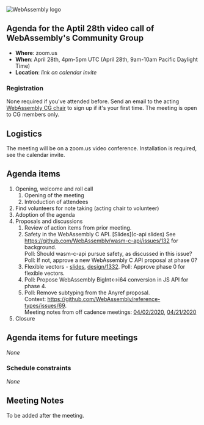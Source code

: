 ![WebAssembly logo](/images/WebAssembly.png)

## Agenda for the Aptil 28th video call of WebAssembly's Community Group

- **Where**: zoom.us
- **When**: April 28th, 4pm-5pm UTC (April 28th, 9am-10am Pacific Daylight Time)
- **Location**: *link on calendar invite*

### Registration

None required if you've attended before. Send an email to the acting [WebAssembly CG chair](mailto:webassembly-cg-chair@chromium.org)
to sign up if it's your first time. The meeting is open to CG members only.

## Logistics

The meeting will be on a zoom.us video conference.
Installation is required, see the calendar invite.

## Agenda items

1. Opening, welcome and roll call
    1. Opening of the meeting
    1. Introduction of attendees
1. Find volunteers for note taking (acting chair to volunteer)
1. Adoption of the agenda
1. Proposals and discussions
    1. Review of action items from prior meeting.
    1. Safety in the WebAssembly C API. [Slides](c-api slides)
       See https://github.com/WebAssembly/wasm-c-api/issues/132 for background.  
       Poll: Should wasm-c-api pursue safety, as discussed in this issue?  
       Poll: If not, approve a new WebAssembly C API proposal at phase 0?
    1. Flexible vectors - [slides](https://github.com/penzn/wasm-long-vectors), [design/1332](https://github.com/WebAssembly/design/issues/1332). Poll: Approve phase 0 for flexible vectors.
    1. Poll: Propose WebAssembly BigInt<->i64 conversion in JS API for phase 4.
    1. Poll: Remove subtyping from the Anyref proposal.  
       Context: https://github.com/WebAssembly/reference-types/issues/69.  
       Meeting notes from off cadence meetings: [04/02/2020](https://github.com/WebAssembly/meetings/blob/master/2020/CG-04-02-Subtyping.md), [04/21/2020](https://github.com/WebAssembly/meetings/blob/master/2020/CG-04-21-Subtyping.md)
1. Closure

[c-api slides]: https://github.com/WebAssembly/meetings/blob/master/2020/presentations/2020-04-28-gohman-c-api-safety.pdf

## Agenda items for future meetings

*None*

### Schedule constraints

*None*

## Meeting Notes

To be added after the meeting.
